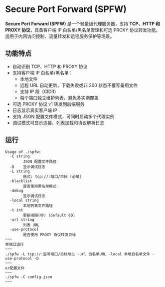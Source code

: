 # Secure Port Forward (SPFW)

**Secure Port Forward (SPFW)** 是一个轻量级代理服务器，支持 **TCP、HTTP 和 PROXY 协议**，具备客户端 IP 白名单/黑名单管理和可选 PROXY 协议转发功能。适用于内网访问控制、流量转发和远程服务保护等场景。

## 功能特点

- 自动识别 TCP、HTTP 和 PROXY 协议  
- 支持客户端 IP 白名单/黑名单：
  - 本地文件
  - 远程 URL 自动更新，下载失败或非 200 状态不覆写备用文件
  - 支持 IP 段（CIDR）
  - 每个端口独立维护列表，避免多实例覆盖
- 可选 PROXY 协议 v1 转发到后端服务  
- 日志显示真实客户端 IP  
- 支持 JSON 配置文件模式，可同时启动多个代理实例  
- 调试模式可显示连接、列表加载和协议解析日志  

## 运行

```text
Usage of ./spfw:
  -C string
        JSON 配置文件路径
  -D    显示调试日志
  -L string
        格式: tcp://:端口/目标 (必填)
  -blacklist
        是否使用黑名单模式
  -debug
        显示调试日志
  -local string
        本地列表文件路径
  -t int
        更新间隔(秒) (default 60)
  -url string
        列表 URL
  -use-protocol
        是否使用 PROXY 协议转发目标
~~~
单端口运行
~~~
./spfw -L tcp://:监听端口/目标地址 -url 白名单URL -local 本地白名单文件 -use-protocol -D
~~~
or配置文件
~~~
./spfw -C config.json
~~~
